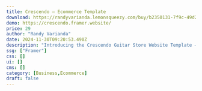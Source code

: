 ```yaml
---
title: Crescendo — Ecommerce Template
download: https://randyvarianda.lemonsqueezy.com/buy/b2350131-7f9c-49d2-9eb2-c89c0a084a93
demo: https://crescendo.framer.website/
price: 29
author: "Randy Varianda"
date: 2024-11-30T09:20:53.490Z
description: "Introducing the Crescendo Guitar Store Website Template – the ultimate digital platform designed to harmonize your guitar retail business with the online world. Whether you're an established musical instrument store looking to expand your digital presence or a budding entrepreneur entering the world of guitar retail, our template is suitable for you."
ssg: ["Framer"]
css: []
ui: []
cms: []
category: [Business,Ecommerce]
draft: false
---
```


